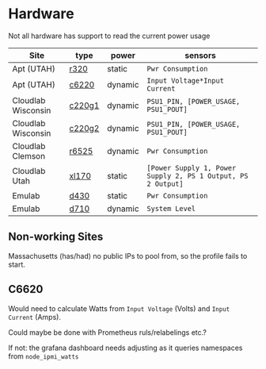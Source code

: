 # Hardware

Not all hardware has support to read the current power usage

Site                | type                                                                         | power   | sensors
------------------- | ---------------------------------------------------------------------------- | ------- | ------------------------------------
Apt (UTAH)          | [r320](https://www.apt.emulab.net/portal/show-nodetype.php?type=r320)        | static  | `Pwr Consumption`
Apt (UTAH)          | [c6220](https://www.apt.emulab.net/portal/show-nodetype.php?type=c6220)      | dynamic | `Input Voltage*Input Current`
Cloudlab Wisconsin  | [c220g1](https://www.wisc.cloudlab.us/portal/show-nodetype.php?type=c220g1)  | dynamic | `PSU1_PIN, [POWER_USAGE, PSU1_POUT]`
Cloudlab Wisconsin  | [c220g2](https://www.wisc.cloudlab.us/portal/show-nodetype.php?type=c220g2)  | dynamic | `PSU1_PIN, [POWER_USAGE, PSU1_POUT]`
Cloudlab Clemson    | [r6525](https://www.clemson.cloudlab.us/portal/show-nodetype.php?type=r6525) | dynamic | `Pwr Consumption`
Cloudlab Utah       | [xl170](https://www.utah.cloudlab.us/portal/show-nodetype.php?type=xl170)    | static  | `[Power Supply 1, Power Supply 2, PS 1 Output, PS 2 Output]`
Emulab              | [d430](https://www.emulab.net/portal/show-nodetype.php?type=d430)            | static  | `Pwr Consumption`
Emulab              | [d710](https://www.emulab.net/portal/show-nodetype.php?type=d710)            | dynamic | `System Level`

## Non-working Sites

Massachusetts (has/had) no public IPs to pool from, so the profile fails to start.

## C6620

Would need to calculate Watts from `Input Voltage` (Volts) and `Input Current` (Amps).

Could maybe be done with Prometheus ruls/relabelings etc.?

If not: the grafana dashboard needs adjusting as it queries namespaces from `node_ipmi_watts`

